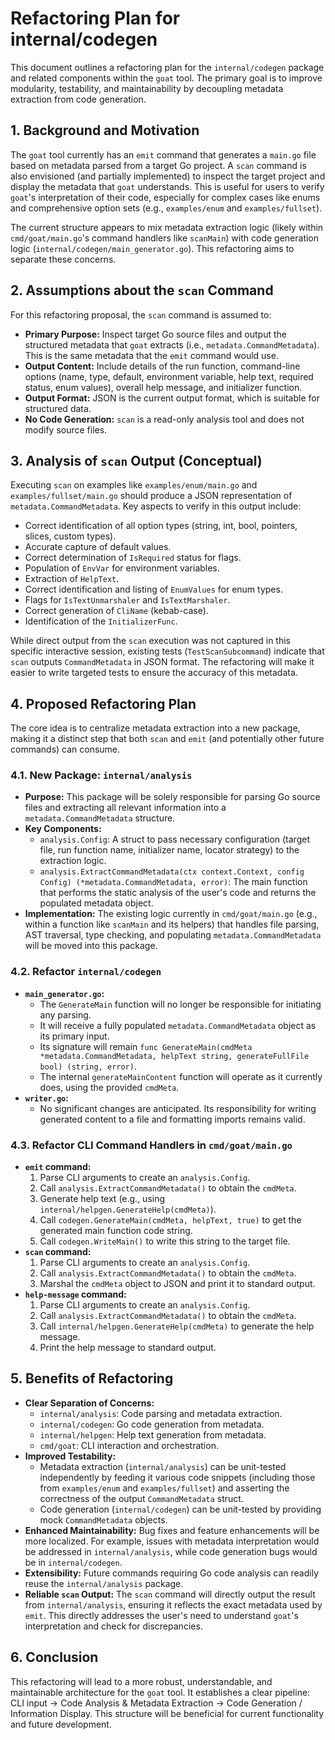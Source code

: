 # Refactoring Plan for internal/codegen

This document outlines a refactoring plan for the `internal/codegen` package and related components within the `goat` tool. The primary goal is to improve modularity, testability, and maintainability by decoupling metadata extraction from code generation.

## 1. Background and Motivation

The `goat` tool currently has an `emit` command that generates a `main.go` file based on metadata parsed from a target Go project. A `scan` command is also envisioned (and partially implemented) to inspect the target project and display the metadata that `goat` understands. This is useful for users to verify `goat`'s interpretation of their code, especially for complex cases like enums and comprehensive option sets (e.g., `examples/enum` and `examples/fullset`).

The current structure appears to mix metadata extraction logic (likely within `cmd/goat/main.go`'s command handlers like `scanMain`) with code generation logic (`internal/codegen/main_generator.go`). This refactoring aims to separate these concerns.

## 2. Assumptions about the `scan` Command

For this refactoring proposal, the `scan` command is assumed to:

*   **Primary Purpose:** Inspect target Go source files and output the structured metadata that `goat` extracts (i.e., `metadata.CommandMetadata`). This is the same metadata that the `emit` command would use.
*   **Output Content:** Include details of the run function, command-line options (name, type, default, environment variable, help text, required status, enum values), overall help message, and initializer function.
*   **Output Format:** JSON is the current output format, which is suitable for structured data.
*   **No Code Generation:** `scan` is a read-only analysis tool and does not modify source files.

## 3. Analysis of `scan` Output (Conceptual)

Executing `scan` on examples like `examples/enum/main.go` and `examples/fullset/main.go` should produce a JSON representation of `metadata.CommandMetadata`. Key aspects to verify in this output include:

*   Correct identification of all option types (string, int, bool, pointers, slices, custom types).
*   Accurate capture of default values.
*   Correct determination of `IsRequired` status for flags.
*   Population of `EnvVar` for environment variables.
*   Extraction of `HelpText`.
*   Correct identification and listing of `EnumValues` for enum types.
*   Flags for `IsTextUnmarshaler` and `IsTextMarshaler`.
*   Correct generation of `CliName` (kebab-case).
*   Identification of the `InitializerFunc`.

While direct output from the `scan` execution was not captured in this specific interactive session, existing tests (`TestScanSubcommand`) indicate that `scan` outputs `CommandMetadata` in JSON format. The refactoring will make it easier to write targeted tests to ensure the accuracy of this metadata.

## 4. Proposed Refactoring Plan

The core idea is to centralize metadata extraction into a new package, making it a distinct step that both `scan` and `emit` (and potentially other future commands) can consume.

### 4.1. New Package: `internal/analysis`

*   **Purpose:** This package will be solely responsible for parsing Go source files and extracting all relevant information into a `metadata.CommandMetadata` structure.
*   **Key Components:**
    *   `analysis.Config`: A struct to pass necessary configuration (target file, run function name, initializer name, locator strategy) to the extraction logic.
    *   `analysis.ExtractCommandMetadata(ctx context.Context, config Config) (*metadata.CommandMetadata, error)`: The main function that performs the static analysis of the user's code and returns the populated metadata object.
*   **Implementation:** The existing logic currently in `cmd/goat/main.go` (e.g., within a function like `scanMain` and its helpers) that handles file parsing, AST traversal, type checking, and populating `metadata.CommandMetadata` will be moved into this package.

### 4.2. Refactor `internal/codegen`

*   **`main_generator.go`:**
    *   The `GenerateMain` function will no longer be responsible for initiating any parsing.
    *   It will receive a fully populated `metadata.CommandMetadata` object as its primary input.
    *   Its signature will remain `func GenerateMain(cmdMeta *metadata.CommandMetadata, helpText string, generateFullFile bool) (string, error)`.
    *   The internal `generateMainContent` function will operate as it currently does, using the provided `cmdMeta`.
*   **`writer.go`:**
    *   No significant changes are anticipated. Its responsibility for writing generated content to a file and formatting imports remains valid.

### 4.3. Refactor CLI Command Handlers in `cmd/goat/main.go`

*   **`emit` command:**
    1.  Parse CLI arguments to create an `analysis.Config`.
    2.  Call `analysis.ExtractCommandMetadata()` to obtain the `cmdMeta`.
    3.  Generate help text (e.g., using `internal/helpgen.GenerateHelp(cmdMeta)`).
    4.  Call `codegen.GenerateMain(cmdMeta, helpText, true)` to get the generated main function code string.
    5.  Call `codegen.WriteMain()` to write this string to the target file.
*   **`scan` command:**
    1.  Parse CLI arguments to create an `analysis.Config`.
    2.  Call `analysis.ExtractCommandMetadata()` to obtain the `cmdMeta`.
    3.  Marshal the `cmdMeta` object to JSON and print it to standard output.
*   **`help-message` command:**
    1.  Parse CLI arguments to create an `analysis.Config`.
    2.  Call `analysis.ExtractCommandMetadata()` to obtain the `cmdMeta`.
    3.  Call `internal/helpgen.GenerateHelp(cmdMeta)` to generate the help message.
    4.  Print the help message to standard output.

## 5. Benefits of Refactoring

*   **Clear Separation of Concerns:**
    *   `internal/analysis`: Code parsing and metadata extraction.
    *   `internal/codegen`: Go code generation from metadata.
    *   `internal/helpgen`: Help text generation from metadata.
    *   `cmd/goat`: CLI interaction and orchestration.
*   **Improved Testability:**
    *   Metadata extraction (`internal/analysis`) can be unit-tested independently by feeding it various code snippets (including those from `examples/enum` and `examples/fullset`) and asserting the correctness of the output `CommandMetadata` struct.
    *   Code generation (`internal/codegen`) can be unit-tested by providing mock `CommandMetadata` objects.
*   **Enhanced Maintainability:** Bug fixes and feature enhancements will be more localized. For example, issues with metadata interpretation would be addressed in `internal/analysis`, while code generation bugs would be in `internal/codegen`.
*   **Extensibility:** Future commands requiring Go code analysis can readily reuse the `internal/analysis` package.
*   **Reliable `scan` Output:** The `scan` command will directly output the result from `internal/analysis`, ensuring it reflects the exact metadata used by `emit`. This directly addresses the user's need to understand `goat`'s interpretation and check for discrepancies.

## 6. Conclusion

This refactoring will lead to a more robust, understandable, and maintainable architecture for the `goat` tool. It establishes a clear pipeline: CLI input -> Code Analysis & Metadata Extraction -> Code Generation / Information Display. This structure will be beneficial for current functionality and future development.
